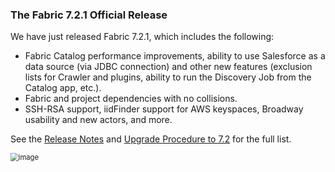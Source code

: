 ### The Fabric 7.2.1 Official Release

We have just released Fabric 7.2.1, which includes the following:

* Fabric Catalog performance improvements, ability to use Salesforce as a data source (via JDBC connection) and other new features (exclusion lists for Crawler and plugins, ability to run the Discovery Job from the Catalog app, etc.).
* Fabric and project dependencies with no collisions.
*  SSH-RSA support, iidFinder support for AWS keyspaces, Broadway usability and new actors, and more.

See the [Release Notes](https://support.k2view.com/Academy/Release_Notes_And_Upgrade/V7.2/Fabric_Release_Notes_V7.2.1.pdf.html) and [Upgrade Procedure to 7.2](https://support.k2view.com/Academy/Release_Notes_And_Upgrade/V7.2/Fabric_Upgrade_Procedure_To_V7.2.pdf.html) for the full list.

<img src="images/img6.png" alt="image" style="zoom: 80%;" />
